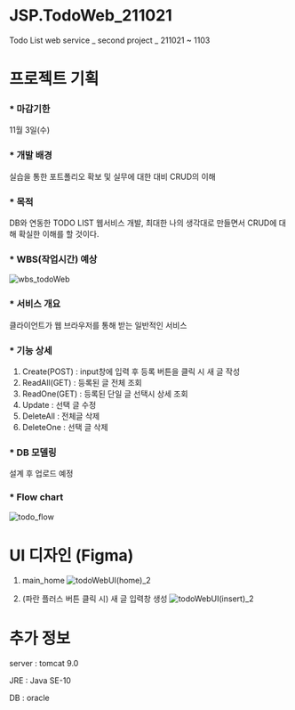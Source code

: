 # JSP.TodoWeb_211021
Todo List web service _ second project _ 211021 ~ 1103 

# 프로젝트 기획
### * 마감기한
11월 3일(수)

### * 개발 배경
실습을 통한 포트폴리오 확보 및 실무에 대한 대비
CRUD의 이해

### * 목적
DB와 연동한 TODO LIST 웹서비스 개발, 최대한 나의 생각대로 만들면서 CRUD에 대해 확실한 이해를 할 것이다.

### * WBS(작업시간) 예상

![wbs_todoWeb](https://user-images.githubusercontent.com/79829085/138304661-55626cb6-6488-4472-8eff-1e0de8829b1c.JPG)

### * 서비스 개요
클라이언트가 웹 브라우저를 통해 받는 일반적인 서비스

### * 기능 상세
1) Create(POST)
: input창에 입력 후 등록 버튼을 클릭 시 새 글 작성
2) ReadAll(GET)
: 등록된 글 전체 조회
3) ReadOne(GET)
: 등록된 단일 글 선택시 상세 조회
4) Update
: 선택 글 수정
5) DeleteAll
: 전체글 삭제
6) DeleteOne
: 선택 글 삭제

### * DB 모델링
 설계 후 업로드 예정

### * Flow chart
![todo_flow](https://user-images.githubusercontent.com/79829085/138698488-9251d310-6ec5-47cf-837a-d7e7234764d7.jpg)



# UI 디자인 (Figma)
1. main_home
![todoWebUI(home)_2](https://user-images.githubusercontent.com/79829085/138928705-7426164f-3179-4a5c-85de-e5624c9ad8c7.JPG)



2. (파란 플러스 버튼 클릭 시) 새 글 입력창 생성
![todoWebUI(insert)_2](https://user-images.githubusercontent.com/79829085/138928710-7646acaa-1e86-4957-8c90-b8153fcb0149.JPG)


# 추가 정보

server : tomcat 9.0

JRE : Java SE-10

DB : oracle


